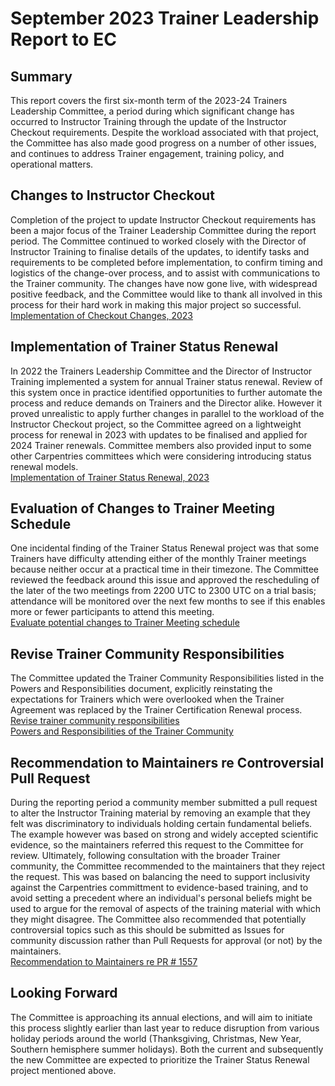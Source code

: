 # September 2023 Trainer Leadership Report to EC

## Summary

This report covers the first six-month term of the 2023-24 Trainers Leadership Committee, a period during which significant change has occurred to Instructor Training through the update of the Instructor Checkout requirements. Despite the workload associated with that project, the Committee has also made good progress on a number of other issues, and continues to address Trainer engagement, training policy, and operational matters.

## Changes to Instructor Checkout

Completion of the project to update Instructor Checkout requirements has been a major focus of the Trainer Leadership Committee during the report period. The Committee continued to worked closely with the Director of Instructor Training to finalise details of the updates, to identify tasks and requirements to be completed before implementation, to confirm timing and logistics of the change-over process, and to assist with communications to the Trainer community. The changes have now gone live, with widespread positive feedback, and the Committee would like to thank all involved in this process for their hard work in making this major project so successful.   
[Implementation of Checkout Changes, 2023](https://github.com/carpentries/trainers/issues/251)

## Implementation of Trainer Status Renewal

In 2022 the Trainers Leadership Committee and the Director of Instructor Training implemented a system for annual Trainer status renewal. Review of this system once in practice identified opportunities to further automate the process and reduce demands on Trainers and the Director alike. However it proved unrealistic to apply further changes in parallel to the workload of the Instructor Checkout project, so the Committee agreed on a lightweight process for renewal in 2023 with updates to be finalised and applied for 2024 Trainer renewals. Committee members also provided input to some other Carpentries committees which were considering introducing status renewal models.   
[Implementation of Trainer Status Renewal, 2023](https://github.com/carpentries/trainers/issues/261)

## Evaluation of Changes to Trainer Meeting Schedule

One incidental finding of the Trainer Status Renewal project was that some Trainers have difficulty attending either of the monthly Trainer meetings because neither occur at a practical time in their timezone. The Committee reviewed the feedback around this issue and approved the rescheduling of the later of the two meetings from 2200 UTC to 2300 UTC on a trial basis; attendance will be monitored over the next few months to see if this enables more or fewer participants to attend this meeting.   
[Evaluate potential changes to Trainer Meeting schedule](https://github.com/carpentries/trainers/issues/245)

## Revise Trainer Community Responsibilities

The Committee updated the Trainer Community Responsibilities listed in the Powers and Responsibilities document, explicitly reinstating the expectations for Trainers which were overlooked when the Trainer Agreement was replaced by the Trainer Certification Renewal process.   
[Revise trainer community responsibilities](https://github.com/carpentries/trainers/issues/184)   
[Powers and Responsibilities of the Trainer Community](https://github.com/carpentries/trainers/blob/main/powers_responsibilities.md)

## Recommendation to Maintainers re Controversial Pull Request

During the reporting period a community member submitted a pull request to alter the Instructor Training material by removing an example that they felt was discriminatory to individuals holding certain fundamental beliefs. The example however was based on strong and widely accepted scientific evidence, so the maintainers referred this request to the Committee for review. Ultimately, following consultation with the broader Trainer community, the Committee recommended to the maintainers that they reject the request. This was based on balancing the need to support inclusivity against the Carpentries committment to evidence-based training, and to avoid setting a precedent where an individual's personal beliefs might be used to argue for the removal of aspects of the training material with which they might disagree. The Committee also recommended that potentially controversial topics such as this should be submitted as Issues for community discussion rather than Pull Requests for approval (or not) by the maintainers.   
[Recommendation to Maintainers re PR # 1557](https://github.com/carpentries/trainers/issues/260)

## Looking Forward 

The Committee is approaching its annual elections, and will aim to initiate this process slightly earlier than last year to reduce disruption from various holiday periods around the world (Thanksgiving, Christmas, New Year, Southern hemisphere summer holidays). Both the current and subsequently the new Committee are expected to prioritize the Trainer Status Renewal project mentioned above.
